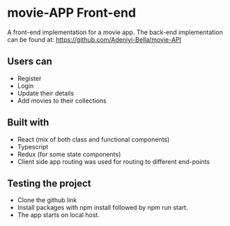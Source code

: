 # movie-APP Front-end
A front-end implementation for a movie app. The back-end implementation can be found at: https://github.com/Adeniyi-Bella/movie-API

## Users can
- Register
- Login
- Update their details
- Add movies to their collections

## Built with
- React (mix of both class and functional components)
- Typescript
- Redux (for some state components)
- Client side app routing was used for routing to different end-points


## Testing the project
- Clone the github link
- Install packages with npm install followed by npm run start.
- The app starts on local host.
